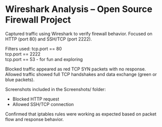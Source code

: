 # Wireshark Analysis – Open Source Firewall Project

Captured traffic using Wireshark to verify firewall behavior. Focused on HTTP (port 80) and SSH/TCP (port 2222).

Filters used:
tcp.port == 80  
tcp.port == 2222  
tcp.port == 53 - for fun and exploring  

Blocked traffic appeared as red TCP SYN packets with no response.  
Allowed traffic showed full TCP handshakes and data exchange (green or blue packets).

Screenshots included in the Screenshots/ folder:
- Blocked HTTP request
- Allowed SSH/TCP connection

Confirmed that iptables rules were working as expected based on packet flow and response behavior.
